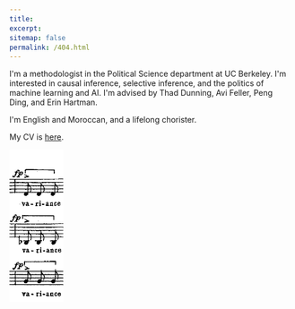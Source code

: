 ```yaml
---
title: 
excerpt: 
sitemap: false
permalink: /404.html
---
```



I'm a methodologist in the Political Science department at UC Berkeley. 
I'm interested in causal inference, selective inference, and the politics of machine learning and AI. 
I'm advised by Thad Dunning, Avi Feller, Peng Ding, and Erin Hartman. 

I'm English and Moroccan, and a lifelong chorister. 

My CV is [here](files/Adam_Bouyamourn_Curriculum_Vitae-1.pdf).


<img src="variance.png"/>
